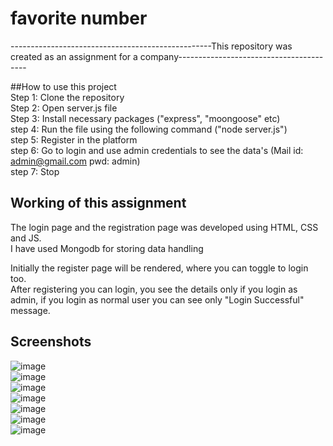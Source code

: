# favorite number <br />
--------------------------------------------------This repository was created as an assignment for a company----------------------------------------<br />

##How to use this project <br />
Step 1: Clone the repository <br />
Step 2: Open server.js file <br />
Step 3: Install necessary packages ("express", "moongoose" etc) <br />
step 4: Run the file using the following command ("node server.js") <br />
step 5: Register in the platform <br />
step 6: Go to login and use admin credentials to see the data's (Mail id: admin@gmail.com  pwd: admin) <br />
step 7: Stop <br />


## Working of this assignment <br />
The login page and the registration page was developed using HTML, CSS and JS. <br />
I have used Mongodb for storing data handling  <br />

Initially the register page will be rendered, where you can toggle to login too. <br />
After registering you can login, you see the details only if you login as admin, if you login as normal user you can see only "Login Successful" message. <br />

## Screenshots <br />
![image](https://github.com/PragatheeshwarS/favorite_number/assets/101608194/8b5b1b47-d50a-45f4-9acc-92bc07d1b0d5) <br />
![image](https://github.com/PragatheeshwarS/favorite_number/assets/101608194/9df94a6d-95be-4530-9726-205fbd146d38) <br />
![image](https://github.com/PragatheeshwarS/favorite_number/assets/101608194/96c5174f-c4a7-4b19-b29f-4c210cc42c5f) <br />
![image](https://github.com/PragatheeshwarS/favorite_number/assets/101608194/dc3fb76c-d2b4-4cc2-94d0-5a1b7b59d536) <br />
![image](https://github.com/PragatheeshwarS/favorite_number/assets/101608194/6a454fcb-b303-45e8-9a16-74c80203459c) <br />
![image](https://github.com/PragatheeshwarS/favorite_number/assets/101608194/52b5eca3-1e5c-48d9-a003-f631b1782d61) <br />
![image](https://github.com/PragatheeshwarS/favorite_number/assets/101608194/050ea835-536a-4071-bd59-b53dc3e90689) <br />





